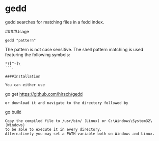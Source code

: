 gedd
====

gedd searches for matching files in a fedd index.

####Usage
```
gedd "pattern"
```
The pattern is not case sensitive. The shell pattern matching is used featuring the following symbols: 
```
*?[^-]\
```.

####Installation

You can either use
```
go get https://github.com/hirsch/gedd
```
or download it and navigate to the directory followed by
```
go build
```
Copy the compiled file to /usr/bin/ (Linux) or C:\Windows\System32\ (Windows)
to be able to execute it in every directory.
Alternatively you may set a PATH variable both on Windows and Linux.
